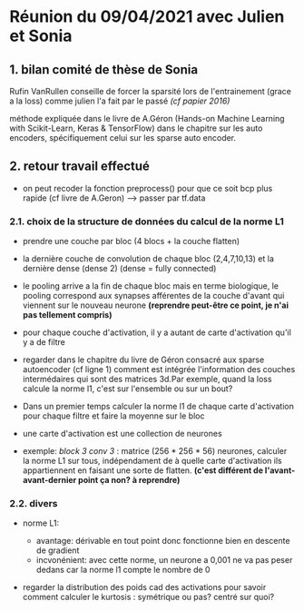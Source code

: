 # Réunion du 09/04/2021 avec Julien et Sonia

## 1. bilan comité de thèse de Sonia

Rufin VanRullen conseille de forcer la sparsité lors de l'entrainement (grace a la loss) comme julien l'a fait par le passé *(cf papier 2016)*

méthode expliquée dans le livre de A.Géron (Hands-on Machine Learning with Scikit-Learn, Keras & TensorFlow) dans le chapitre sur les auto encoders, spécifiquement celui sur les sparse auto encoder.

## 2. retour travail effectué

- on peut recoder la fonction preprocess() pour que ce soit bcp plus rapide (cf livre de A.Geron) --> passer par tf.data

### 2.1. choix de la structure de données du calcul de la norme L1

- prendre une couche par bloc  (4 blocs + la couche flatten) 

- la dernière couche de convolution de chaque bloc (2,4,7,10,13) et la dernière dense (dense 2) (dense = fully connected)

- le pooling arrive a la fin de chaque bloc mais en terme biologique, le pooling correspond aux synapses afférentes de la couche d'avant qui viennent sur le nouveau neurone **(reprendre peut-être ce point, je n'ai pas tellement compris)**

- pour chaque couche d'activation, il y a autant de carte d'activation qu'il y a de filtre

- regarder dans le chapitre du livre de Géron consacré aux sparse autoencoder (cf ligne 1) comment est intégrée l'information des couches intermédaires qui sont des matrices 3d.Par exemple, quand la loss calcule la norme l1, c'est sur l'ensemble ou sur un bout? 

- Dans un premier temps calculer la norme l1 de chaque carte d'activation pour chaque filtre et faire la moyenne sur le bloc 

- une carte d'activation est une collection de neurones

- exemple: *block 3 conv 3* : matrice (256 * 256 * 56) neurones, calculer la norme L1 sur tous, indépendament de à quelle carte d'activation ils appartiennent en faisant une sorte de flatten. **(c'est différent de l'avant-avant-dernier point ça non? à reprendre)**

### 2.2. divers

- norme L1: 
    + avantage: dérivable en tout point donc fonctionne bien en descente de gradient
    + incvonénient: avec cette norme, un neurone a 0,001 ne va pas peser dedans car la norme l1 compte le nombre de 0

- regarder la distribution des poids cad des activations pour savoir comment calculer le kurtosis : symétrique ou pas? centré sur quoi? 



















